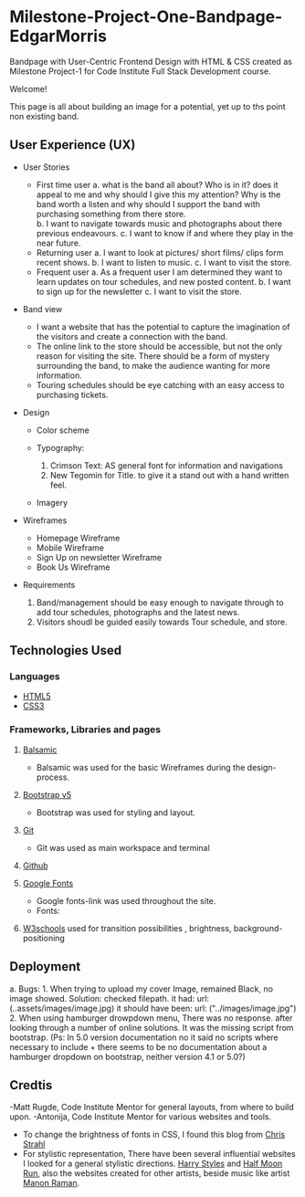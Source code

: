 # Milestone-Project-One-Bandpage-EdgarMorris
Bandpage with User-Centric Frontend Design with HTML & CSS created as Milestone Project-1 for Code Institute Full Stack Development course.

Welcome!

This page is all about building an image for a potential, yet up to ths point non existing band.



## User Experience (UX)
* User Stories
   * First time user 
     a. what is the band all about? Who is in it? does it appeal to me and why should I give this my attention? Why is the band worth a listen and why should I support the band with purchasing something from there store.  
     b. I want to navigate towards music and photographs about there previous endeavours. 
     c. I want to know if and where they play in the near future. 
   * Returning user
     a. I want to look at pictures/ short films/ clips form recent shows.
     b. I want to listen to music.
     c. I want to visit the store.
   * Frequent user
     a. As a frequent user I am determined they want to learn updates on tour schedules, and new posted content.
     b. I want to sign up for the newsletter
     c. I want to visit the store.
     
 * Band view
    * I want a website that has the potential to capture the imagination of the visitors and create a connection with the band. 
    * The online link to the store should be accessible, but not the only reason for visiting the site. There should be a form of mystery surrounding the band, to make the audience wanting for more information. 
    * Touring schedules should be eye catching with an easy access to purchasing tickets.
     
* Design
  * Color scheme 
    
  * Typography:
    1. Crimson Text: AS general font for information and navigations 
    2. New Tegomin for Title. to give it a stand out with a hand written feel.
    
  * Imagery

* Wireframes
  - Homepage Wireframe
  - Mobile Wireframe
  - Sign Up on newsletter Wireframe
  - Book Us Wireframe

* Requirements
    1. Band/management should be easy enough to navigate through to add tour schedules, photographs and the latest news.
    2. Visitors shoudl be guided easily towards Tour schedule, and store.



## Technologies Used
### Languages
  - [HTML5](https://en.wikipedia.org/wiki/HTML5)
  - [CSS3](https://en.wikipedia.org/wiki/CSS)

### Frameworks, Libraries and pages
  1. [Balsamic](https://balsamiq.cloud/spaces)
      - Balsamic was used for the basic Wireframes during the design-process.
  2. [Bootstrap v5](https://getbootstrap.com/)
      - Bootstrap was used for styling and layout.
  3. [Git](https://gitpod.io/workspaces/)
      - Git was used as main workspace and terminal
  5. [Github](https://github.com/)

  6. [Google Fonts](https://fonts.google.com/)
      - Google fonts-link was used throughout the site.
      - Fonts: 
  
  7. [W3schools](https://www.w3schools.com/css/css3_transitions.asp)
      used for transition possibilities , brightness, background-positioning

## Deployment

  a. Bugs: 
      1. When trying to upload my cover Image, remained Black, no image showed. 
              Solution: checked filepath. it had: url:(..assets/images/image.jpg) it should have been: url: ("../images/image.jpg")
      2. When using hamburger drowpdown menu, There was no response. after looking through a number of online solutions. It was the missing script from bootstrap. (Ps: In 5.0 version documentation no it said no scripts where necessary to include + there seems to be no documentation about a hamburger dropdown on bootstrap, neither version 4.1 or 5.0?)

## Credtis

-Matt Rugde, Code Institute Mentor for general layouts, from where to build upon. 
-Antonija, Code Institute Mentor for various websites and tools.
- To change the brightness of fonts in CSS, I found this blog from [Chris Strahl]("https://weblog.west-wind.com/posts/2020/Jul/28/Using-the-brightness-CSS-Filter-to-generically-highlight-Content")
- For stylistic representation, There have been several influential websites I looked for a general stylistic directions. [Harry Styles](https://hstyles.co.uk/) and [Half Moon Run](https://www.halfmoonrun.com/), also the websites created for other artists, beside music like artist [Manon Raman](https://www.manonraman.com/?fbclid=IwAR09_Qdmei5PXMrwK4QvE4_NXZ4lBFkdGu2ovQj0op58Iui1IALl64ggAeQ). 
